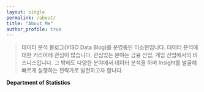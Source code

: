 ```yaml
---
layout: single
permalink: /about/
title: "About Me"
author_profile: true
---
```


> 데이터 분석 블로그(YISO Data Blog)를 운영중인 이소현입니다. 데이터 분석에 대한 커리어에 관심이 많습니다. 관심있는 분야는 금융 산업, 게임 산업에서의 비즈니스입니다. 그 밖에도 다양한 분야에서 데이터 분석을 하며 Insight를 발굴해 빠르게 실행하는 전략가로 발전하고자 합니다.
 
__Department of Statistics__

 
